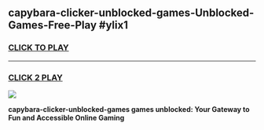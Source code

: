 
## capybara-clicker-unblocked-games-Unblocked-Games-Free-Play #ylix1
<h3>
<a href="https://us.freeplayer.one?title=capybara-clicker-unblocked-games&ref=9M">CLICK TO PLAY</a></h3>
<hr>

<h3>
<a href="https://us.freeplayer.one?title=capybara-clicker-unblocked-games&ref=9M">CLICK 2 PLAY</a>
  
</h3>

<a href="https://us.freeplayer.one?title=capybara-clicker-unblocked-games&ref=9M"><img src="https://clearcache.store/games.png"></a>


**capybara-clicker-unblocked-games games unblocked: Your Gateway to Fun and Accessible Online Gaming**
